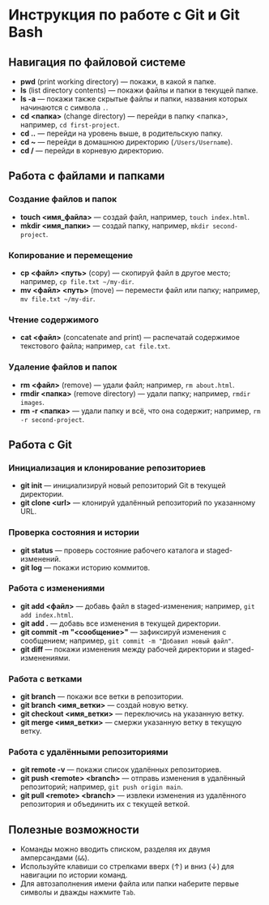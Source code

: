# Инструкция по работе с Git и Git Bash

## Навигация по файловой системе

- **pwd** (print working directory) — покажи, в какой я папке.
- **ls** (list directory contents) — покажи файлы и папки в текущей папке.
- **ls -a** — покажи также скрытые файлы и папки, названия которых начинаются с символа `.`.
- **cd \<папка>** (change directory) — перейди в папку \<папка>, например, `cd first-project`.
- **cd ..** — перейди на уровень выше, в родительскую папку.
- **cd ~** — перейди в домашнюю директорию (`/Users/Username`).
- **cd /** — перейди в корневую директорию.

## Работа с файлами и папками

### Создание файлов и папок

- **touch \<имя_файла>** — создай файл, например, `touch index.html`.
- **mkdir \<имя_папки>** — создай папку, например, `mkdir second-project`.

### Копирование и перемещение

- **cp \<файл> \<путь>** (copy) — скопируй файл в другое место; например, `cp file.txt ~/my-dir`.
- **mv \<файл> \<путь>** (move) — перемести файл или папку; например, `mv file.txt ~/my-dir`.

### Чтение содержимого

- **cat \<файл>** (concatenate and print) — распечатай содержимое текстового файла; например, `cat file.txt`.

### Удаление файлов и папок

- **rm \<файл>** (remove) — удали файл; например, `rm about.html`.
- **rmdir \<папка>** (remove directory) — удали папку; например, `rmdir images`.
- **rm -r \<папка>** — удали папку и всё, что она содержит; например, `rm -r second-project`.

## Работа с Git

### Инициализация и клонирование репозиториев

- **git init** — инициализируй новый репозиторий Git в текущей директории.
- **git clone \<url>** — клонируй удалённый репозиторий по указанному URL.

### Проверка состояния и истории

- **git status** — проверь состояние рабочего каталога и staged-изменений.
- **git log** — покажи историю коммитов.

### Работа с изменениями

- **git add \<файл>** — добавь файл в staged-изменения; например, `git add index.html`.
- **git add .** — добавь все изменения в текущей директории.
- **git commit -m "\<сообщение>"** — зафиксируй изменения с сообщением; например, `git commit -m "Добавил новый файл"`.
- **git diff** — покажи изменения между рабочей директории и staged-изменениями.

### Работа с ветками

- **git branch** — покажи все ветки в репозитории.
- **git branch \<имя_ветки>** — создай новую ветку.
- **git checkout \<имя_ветки>** — переключись на указанную ветку.
- **git merge \<имя_ветки>** — смержи указанную ветку в текущую ветку.

### Работа с удалёнными репозиториями

- **git remote -v** — покажи список удалённых репозиториев.
- **git push \<remote> \<branch>** — отправь изменения в удалённый репозиторий; например, `git push origin main`.
- **git pull \<remote> \<branch>** — извлеки изменения из удалённого репозитория и объединить их с текущей веткой.

## Полезные возможности

- Команды можно вводить списком, разделяя их двумя амперсандами (`&&`).
- Используйте клавиши со стрелками вверх (↑) и вниз (↓) для навигации по истории команд.
- Для автозаполнения имени файла или папки наберите первые символы и дважды нажмите `Tab`.
